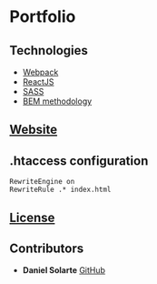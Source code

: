 # Portfolio

## Technologies
* [Webpack](https://webpack.js.org/)
* [ReactJS](https://reactjs.org/)
* [SASS](https://sass-lang.com/)
* [BEM methodology](http://getbem.com/)

## [Website](https://danielsolartech.com)

## .htaccess configuration
```
RewriteEngine on
RewriteRule .* index.html
```

## [License](./LICENSE)

## Contributors
* **Daniel Solarte** [GitHub](https://github.com/danielsolartech)
